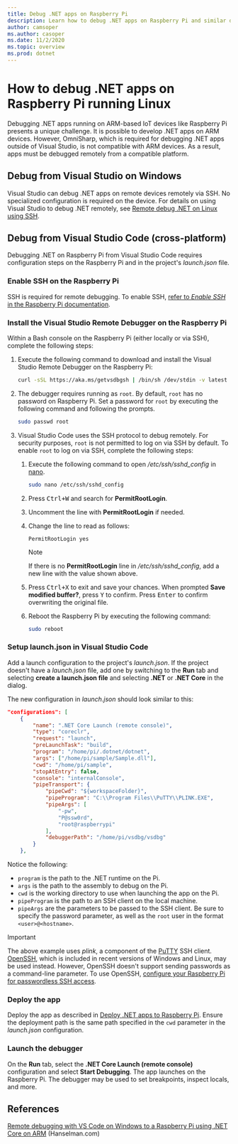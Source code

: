 ```yaml
---
title: Debug .NET apps on Raspberry Pi 
description: Learn how to debug .NET apps on Raspberry Pi and similar devices.
author: camsoper
ms.author: casoper
ms.date: 11/2/2020
ms.topic: overview
ms.prod: dotnet
---
```


# How to debug .NET apps on Raspberry Pi running Linux

Debugging .NET apps running on ARM-based IoT devices like Raspberry Pi presents a unique challenge. It is possible to develop .NET apps on ARM devices. However, OmniSharp, which is required for debugging .NET apps outside of Visual Studio, is not compatible with ARM devices. As a result, apps must be debugged remotely from a compatible platform.

## Debug from Visual Studio on Windows

Visual Studio can debug .NET apps on remote devices remotely via SSH. No specialized configuration is required on the device. For details on using Visual Studio to debug .NET remotely, see [Remote debug .NET on Linux using SSH](/visualstudio/debugger/remote-debugging-dotnet-core-linux-with-ssh?view=vs-2019).

## Debug from Visual Studio Code (cross-platform)

Debugging .NET on Raspberry Pi from Visual Studio Code requires configuration steps on the Raspberry Pi and in the project's *launch.json* file.

### Enable SSH on the Raspberry Pi

SSH is required for remote debugging. To enable SSH, [refer to *Enable SSH* in the Raspberry Pi documentation](https://www.raspberrypi.org/documentation/remote-access/ssh/).

### Install the Visual Studio Remote Debugger on the Raspberry Pi

Within a Bash console on the Raspberry Pi (either locally or via SSH), complete the following steps:

1. Execute the following command to download and install the Visual Studio Remote Debugger on the Raspberry Pi:

    ```bash
    curl -sSL https://aka.ms/getvsdbgsh | /bin/sh /dev/stdin -v latest -l ~/vsdbg
    ```

1. The debugger requires running as `root`. By default, `root` has no password on Raspberry Pi. Set a password for `root` by executing the following command and following the prompts.

    ```bash
    sudo passwd root
    ```

1. Visual Studio Code uses the SSH protocol to debug remotely. For security purposes, `root` is not permitted to log on via SSH by default. To enable `root` to log on via SSH, complete the following steps:

    1. Execute the following command to open */etc/ssh/sshd_config* in [nano](https://www.nano-editor.org/docs.php).

        ```bash
        sudo nano /etc/ssh/sshd_config
        ```

    1. Press <kbd>Ctrl+W</kbd> and search for **PermitRootLogin**.
    1. Uncomment the line with **PermitRootLogin** if needed.
    1. Change the line to read as follows:

        ```console
        PermitRootLogin yes
        ```

        > [!NOTE]
        > If there is no **PermitRootLogin** line in */etc/ssh/sshd_config*, add a new line with the value shown above.

    1. Press <kbd>Ctrl+X</kbd> to exit and save your chances. When prompted **Save modified buffer?**, press <kbd>Y</kbd> to confirm. Press <kbd>Enter</kbd> to confirm overwriting the original file.
    1. Reboot the Raspberry Pi by executing the following command:

        ```bash
        sudo reboot
        ```

### Setup launch.json in Visual Studio Code

Add a launch configuration to the project's *launch.json*. If the project doesn't have a *launch.json* file, add one by switching to the **Run** tab and selecting **create a launch.json file** and selecting **.NET** or **.NET Core** in the dialog.

The new configuration in *launch.json* should look similar to this:

```json
"configurations": [
    {
        "name": ".NET Core Launch (remote console)",
        "type": "coreclr",
        "request": "launch",
        "preLaunchTask": "build",
        "program": "/home/pi/.dotnet/dotnet",
        "args": ["/home/pi/sample/Sample.dll"],
        "cwd": "/home/pi/sample",
        "stopAtEntry": false,
        "console": "internalConsole",
        "pipeTransport": {
            "pipeCwd": "${workspaceFolder}",
            "pipeProgram": "C:\\Program Files\\PuTTY\\PLINK.EXE",
            "pipeArgs": [
                "-pw",
                "P@ssw0rd",
                "root@raspberrypi"
            ],
            "debuggerPath": "/home/pi/vsdbg/vsdbg"
        }
    },
```

Notice the following:

- `program` is the path to the .NET runtime on the Pi.
- `args` is the path to the assembly to debug on the Pi.
- `cwd` is the working directory to use when launching the app on the Pi.
- `pipeProgram` is the path to an SSH client on the local machine.
- `pipeArgs` are the parameters to be passed to the SSH client. Be sure to specify the password parameter, as well as the `root` user in the format `<user>@<hostname>`.

> [!IMPORTANT]
> The above example uses *plink*, a component of the [PuTTY](https://www.ssh.com/ssh/putty/) SSH client. [OpenSSH](https://www.openssh.com/), which is included in recent versions of Windows and Linux, may be used instead. However, OpenSSH doesn't support sending passwords as a command-line parameter. To use OpenSSH, [configure your Raspberry Pi for passwordless SSH access](https://www.raspberrypi.org/documentation/remote-access/ssh/passwordless.md).

### Deploy the app

Deploy the app as described in [Deploy .NET apps to Raspberry Pi](deployment.md). Ensure the deployment path is the same path specified in the `cwd` parameter in the *launch.json* configuration.

### Launch the debugger

On the **Run** tab, select the **.NET Core Launch (remote console)** configuration and select **Start Debugging**. The app launches on the Raspberry Pi. The debugger may be used to set breakpoints, inspect locals, and more.

## References

[Remote debugging with VS Code on Windows to a Raspberry Pi using .NET Core on ARM](https://www.hanselman.com/blog/remote-debugging-with-vs-code-on-windows-to-a-raspberry-pi-using-net-core-on-arm) (Hanselman.com)
